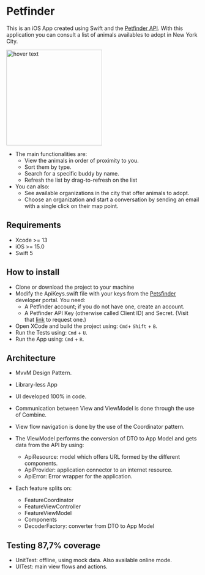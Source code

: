 # Petfinder #

This is an iOS App created using Swift and the [Petfinder API](https://www.petfinder.com/developers/v2/docs).
With this application you can consult a list of animals availables to adopt in New York City. 

<p align="left">
  <img src="Images/petsfinder_demo.gif" width="250" title="hover text">
</p>

* The main functionalities are: 
    * View the animals in order of proximity to you. 
    * Sort them by type. 
    * Search for a specific buddy by name.
    * Refresh the list by drag-to-refresh on the list
* You can also: 
    * See available organizations in the city that offer animals to adopt.
    * Choose an organization and start a conversation by sending an email with a single click on their map point.

## Requirements

* Xcode >= 13
* iOS >= 15.0
* Swift 5

## How to install
* Clone or download the project to your machine
* Modify the ApiKeys.swift file with your keys from the [Petsfinder](https://www.petfinder.com/developers/v2/docs/) developer portal. You need:
    * A Petfinder account; if you do not have one, create an account.
    * A Petfinder API Key (otherwise called Client ID) and Secret. (Visit that [link](www.petfinder.com/developers) to request one.)
* Open XCode and build the project using: ```Cmd```+ ```Shift``` + ```B```.
* Run the Tests using: ```Cmd``` + ```U```.
* Run the App using: ```Cmd``` + ```R```.

## Architecture

* MvvM Design Pattern.
* Library-less App
* UI developed 100% in code.
* Communication between View and ViewModel is done through the use of Combine.
* View flow navigation is done by the use of the Coordinator pattern.
* The ViewModel performs the conversion of DTO to App Model and gets data from the API by using: 
  * ApiResource: model which offers URL formed by the different components.
  * ApiProvider: application connector to an internet resource.
  * ApiError: Error wrapper for the application.

* Each feature splits on:
  * FeatureCoordinator
  * FeatureViewController
  * FeatureViewModel 
  * Components
  * DecoderFactory: converter from DTO to App Model 

## Testing 87,7% coverage
* UnitTest: offline, using mock data. Also available online mode.
* UITest: main view flows and actions.
